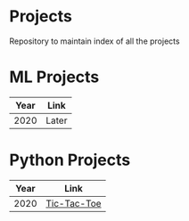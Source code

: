  # Projects
 
 Repository to maintain index of all the projects

 # ML Projects

 |Year|Link|
 |---|---|
 |2020|Later|

# Python Projects
|Year|Link|
|---|---|
|2020|<a href="https://github.com/vishwanath103/tic-tac-toe/tree/master" target="_blank">Tic-Tac-Toe</a>|
